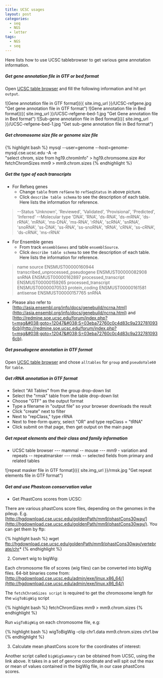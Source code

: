 ```yaml
---
title: UCSC usages
layout: post
categories:
  - seq
  - NGS
  - letter
tags:
  - NGS
  - seq
---
```


Here lists how to use UCSC tablebrowser to get various gene annotation information.

##### Get gene annotation file in GTF or bed format
Open [UCSC table browser](http://genome.ucsc.edu/cgi-bin/hgTables) and fill the following information and hit `get output`.

![Gene annotation file in GTF format]({{ site.img_url }}/UCSC-refgene.jpg "Get gene annotation file in GTF format")
![Gene annotation file in Bed format]({{ site.img_url }}/UCSC-refgene-bed-1.jpg "Get Gene annotation file in Bed format")
![Sub-gene annotation file in Bed format]({{ site.img_url }}/UCSC-refgene-bed-1.jpg "Get sub-gene annotation file in Bed format")

##### Get chromosome size file or genome size file
{% highlight bash %}
mysql --user=genome --host=genome-mysql.cse.ucsc.edu -A -e \
	"select chrom, size from hg19.chromInfo" > hg19.chromsome.size
#or
fetchChromSizes mm9 > mm9.chrom.sizes
{% endhighlight %}

##### Get the type of each transcripts

* For Refseq genes
    * Change `table` from `refGene` to `refSeqStatus` in above picture.
    * Click `describe table schema` to see the description of each table. Here lists the information for reference.

> --Status
>     'Unknown', 'Reviewed', 'Validated', 'Provisional', 'Predicted', 'Inferred'
> --Molecular type
>     'DNA', 'RNA', 'ds-RNA', 'ds-mRNA', 'ds-rRNA', 'mRNA', 'ms-DNA', 'ms-RNA', 'rRNA', 'scRNA',
>     'snRNA', 'snoRNA', 'ss-DNA', 'ss-RNA', 'ss-snoRNA', 'tRNA', 'cRNA', 'ss-cRNA', 'ds-cRNA', 'ms-rRNA'

* For Ensemble genes
    * From track `ensemblGenes` and table `ensemblSource`.
    * Click `describe table schema` to see the description of each table. Here lists the information for reference.

> name	source
> ENSMUST00000160944	transcribed_unprocessed_pseudogene
> ENSMUST00000082908	snRNA
> ENSMUST00000162897	processed_transcript
> ENSMUST00000159265	processed_transcript
> ENSMUST00000070533	protein_coding
> ENSMUST00000161581	antisense
> ENSMUST00000157765	snRNA

* Please also refer to [http://asia.ensembl.org/info/docs/genebuild/ncrna.html](http://asia.ensembl.org/info/docs/genebuild/ncrna.html) and [http://redmine.soe.ucsc.edu/forum/index.php?t=msg&#038;goto=12047&#038;S=03eba72760c0c4d83c9a2327810936cb](http://redmine.soe.ucsc.edu/forum/index.php?t=msg&#038;goto=12047&#038;S=03eba72760c0c4d83c9a2327810936cb).


##### Get pseudogene annotation in GTF format

Open [UCSC table browser](http://genome.ucsc.edu/cgi-bin/hgTables) and chose `alltables` for `group` and `pseudoYale60` for `table`.


##### Get rRNA annotation in GTF format

* Select "All Tables" from the group drop-down list
* Select the "rmsk" table from the table drop-down list
* Choose "GTF" as the output format
* Type a filename in "output file" so your browser downloads the result
* Click "create" next to filter
* Next to "repClass," type rRNA
* Next to free-form query, select "OR" and type repClass = "tRNA"
* Click submit on that page, then get output on the main page

##### Get repeat elements and their class and family information

* UCSC table browser --- mammal -- mouse --- mm9 - variation and repeats -- repeatmarsker --- rmsk -- selected fields from primary and related tables

![repeat masker file in GTF format]({{ site.img_url }}/rmsk.jpg "Get repeat elements file in GTF format")

##### Get and use Phastcon conservation value  
* Get PhastCons scores from UCSC:

There are various phastCons score files, depending on the genomes in the pileup. E.g.
[http://hgdownload.cse.ucsc.edu/goldenPath/mm9/phastCons30way/](http://hgdownload.cse.ucsc.edu/goldenPath/mm9/phastCons30way/).
You can get them by ftp:

{% highlight bash %}
wget ftp://hgdownload.cse.ucsc.edu/goldenPath/mm9/phastCons30way/vertebrate/chr*
{% endhighlight %}

2) Convert wig to bigWig:

Each chromosome file of scores (wig files) can be converted into bigWig files. 64-bit binaries come from: [http://hgdownload.cse.ucsc.edu/admin/exe/linux.x86_64/](http://hgdownload.cse.ucsc.edu/admin/exe/linux.x86_64/)

The `fetchChromSizes script` is required to get the chromosome length for the `wigToBigWig` script

{% highlight bash %}
fetchChromSizes mm9 > mm9.chrom.sizes
{% endhighlight %}

Run `wigToBigWig` on each chromosome file, e.g:

{% highlight bash %}
wigToBigWig -clip chr1.data mm9.chrom.sizes chr1.bw
{% endhighlight %}

3) Calculate mean phastCons score for the coordinates of interest:

Another script called `bigWigSummary` can be obtained from UCSC, using the link above. It takes in a set of genome coordinate and will spit out the max or mean of values contained in the bigWig file, in our case phastCons scores.


